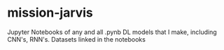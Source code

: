 # mission-jarvis
Jupyter Notebooks of any and all .pynb DL models that I make, including CNN's, RNN's.
Datasets linked in the notebooks
